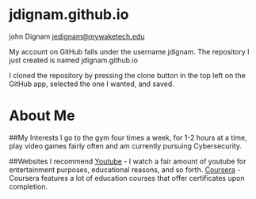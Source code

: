 # jdignam.github.io

john Dignam 
jedignam@mywaketech.edu

My account on GitHub falls under the username jdignam. 
The repository I just created is named jdignam.github.io

I cloned the repository by pressing the clone button in the top left on the GitHub app, selected the one I wanted, and saved.

# About Me
##My Interests
I go to the gym four times a week, for 1-2 hours at a time, play video games fairly often and am currently pursuing Cybersecurity.

##Websites I recommend
[Youtube](www.youtube.com) - I watch a fair amount of youtube for entertainment purposes, educational reasons, and so forth.
[Coursera](https://www.coursera.org/) - Coursera features a lot of education courses that offer certificates upon completion.
